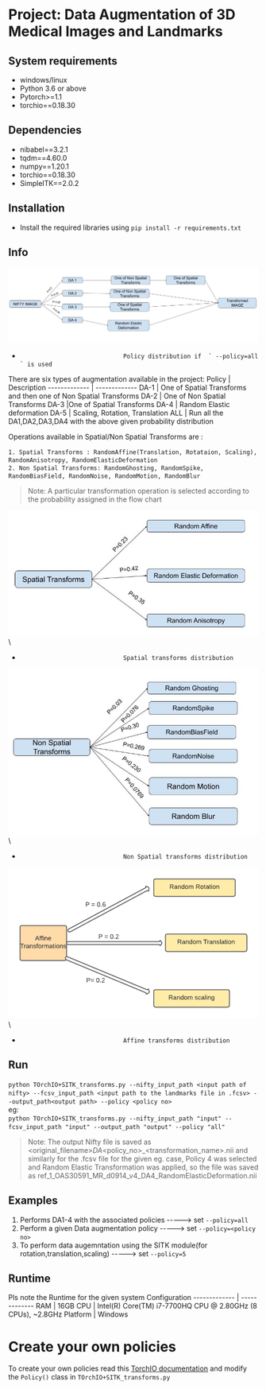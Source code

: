 # Project:  Data Augmentation of 3D Medical Images and Landmarks

## System requirements #####

* windows/linux
* Python 3.6 or above
* Pytorch>=1.1
* torchio==0.18.30

## Dependencies ######

* nibabel==3.2.1
* tqdm==4.60.0
* numpy==1.20.1
* torchio==0.18.30
* SimpleITK==2.0.2


## Installation #######

* Install the required libraries using `pip install -r requirements.txt`


## Info #######
![Policy flow chart]( flowcharts/Policy_flowchart.jpg "Policies") 
*                                  Policy distribution if  ` --policy=all ` is used 

There are six types of augmentation available in the project:
Policy  | Description
------------- | -------------
DA-1  | One of Spatial Transforms and then one of Non Spatial Transforms
DA-2  | One of Non Spatial Transforms
DA-3  |One of Spatial Transforms
DA-4 | Random Elastic deformation
DA-5 | Scaling, Rotation, Translation
ALL | Run all the DA1,DA2,DA3,DA4 with the above given probability distribution 

Operations available in Spatial/Non Spatial Transforms are :

	1. Spatial Transforms : RandomAffine(Translation, Rotataion, Scaling), RandomAnisotropy, RandomElasticDeformation
	2. Non Spatial Transforms: RandomGhosting, RandomSpike, RandomBiasField, RandomNoise, RandomMotion, RandomBlur

> Note: A particular transformation operation is selected according to the probability assigned in the flow chart
    

![Spatial Transforms flowchart]( flowcharts/Spatial_flowchart.jpg "Spatial tranforms")\
*                                  Spatial transforms distribution 

![Non Spatial Transforms flowchart]( flowcharts/Non_Spatial_flowchart.jpg "Non Spatial tranforms")\
*                                  Non Spatial transforms distribution 

![Affine Transform Flowchart]( flowcharts/affine_transformations.png "Affine tranforms")\
*                                  Affine transforms distribution 

## Run #######


   `python TOrchIO+SITK_transforms.py --nifty_input_path <input path of nifty> --fcsv_input_path <input path to the landmarks file in .fcsv> --output_path<output path> --policy <policy no>`\
eg:\
  `python TOrchIO+SITK_transforms.py --nifty_input_path "input" --fcsv_input_path "input" --output_path "output" --policy "all" `
  > Note: The output Nifty file is saved as <original_filename>_DA_<policy_no>_<transformation_name>.nii and similarly for the .fcsv file
  > for the given eg. case, Policy 4 was selected and Random Elastic Transformation was applied, so the file was saved as ref_1_OAS30591_MR_d0914_v4_DA4_RandomElasticDeformation.nii
  
  ## Examples #######

1. Performs DA1-4 with the associated policies  -----> set `--policy=all`
2. Perform a given Data augmentation policy  -----> set `--policy=<policy no>`
3. To perform data augemntation using the SITK module(for rotation,translation,scaling)  -----> set `--policy=5`

## Runtime #######
Pls note the Runtime for the given system Configuration
------------- | -------------
 RAM | 16GB
 CPU | Intel(R) Core(TM) i7-7700HQ CPU @ 2.80GHz (8 CPUs), ~2.8GHz
 Platform | Windows
 
# Create your own policies ##### 
To create your own policies read this [TorchIO documentation](https://torchio.readthedocs.io/transforms/augmentation.html)
and modify the `Policy()` class in `TOrchIO+SITK_transforms.py`

